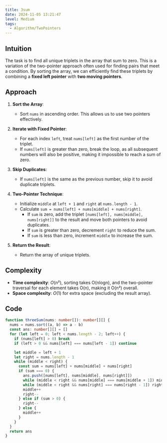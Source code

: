 ```yaml
---
title: 3sum
date: 2024-11-05 13:21:47
level: Medium
tags:  
  - Algorithm/TwoPointers
---
```


## Intuition

The task is to find all unique triplets in the array that sum to zero. This is a variation of the two-pointer approach often used for finding pairs that meet a condition. By sorting the array, we can efficiently find these triplets by combining a **fixed left pointer** with **two moving pointers**.

## Approach

1. **Sort the Array**:
   - Sort `nums` in ascending order. This allows us to use two pointers effectively.

2. **Iterate with Fixed Pointer**:
   - For each index `left`, treat `nums[left]` as the first number of the triplet.
   - If `nums[left]` is greater than zero, break the loop, as all subsequent numbers will also be positive, making it impossible to reach a sum of zero.

3. **Skip Duplicates**:
   - If `nums[left]` is the same as the previous number, skip it to avoid duplicate triplets.

4. **Two-Pointer Technique**:
   - Initialize `middle` at `left + 1` and `right` at `nums.length - 1`.
   - Calculate `sum = nums[left] + nums[middle] + nums[right]`.
	 - If `sum` is zero, add the triplet `[nums[left], nums[middle], nums[right]]` to the result and move both pointers to avoid duplicates.
	 - If `sum` is greater than zero, decrement `right` to reduce the sum.
	 - If `sum` is less than zero, increment `middle` to increase the sum.

5. **Return the Result**:
   - Return the array of unique triplets.

## Complexity

- **Time complexity**: $O(n²)$, sorting takes O(nlogn), and the two-pointer traversal for each element takes O(n), making it O(n²) overall.
- **Space complexity**: $O(1)$ for extra space (excluding the result array).

## Code

```ts
function threeSum(nums: number[]): number[][] {
  nums = nums.sort((a, b) => a - b)
  const ans: number[][] = []
  for (let left = 0; left < nums.length - 2; left++) {
    if (nums[left] > 0) break
    if (left > 0 && nums[left] === nums[left - 1]) continue

    let middle = left + 1
    let right = nums.length - 1
    while (middle < right) {
      const sum = nums[left] + nums[middle] + nums[right]
      if (sum === 0) {
        ans.push([nums[left], nums[middle], nums[right]])
        while (middle < right && nums[middle] === nums[middle + 1]) middle++
        while (middle < right && nums[right] === nums[right - 1]) right--
        middle++
        right--
      } else if (sum > 0) {
        right--
      } else {
        middle++
      }
    }
  }
  return ans
}
```
